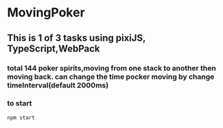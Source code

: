 # MovingPoker
## This is 1 of 3 tasks using pixiJS, TypeScript,WebPack
### total 144 poker spirits,moving from one stack to another then moving back. can change the time pocker moving by change timeInterval(default 2000ms)
### to start
```npm start```
